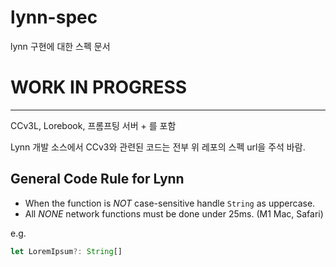 # lynn-spec

lynn 구현에 대한 스펙 문서

# WORK IN PROGRESS

---

CCv3L, Lorebook, 프롬프팅 서버 + 를 포함

Lynn 개발 소스에서 CCv3와 관련된 코드는 전부 위 레포의 스펙 url을 주석 바람.

## General Code Rule for Lynn

- When the function is *NOT* case-sensitive handle `String` as uppercase.
- All *NONE* network functions must be done under 25ms. (M1 Mac, Safari)

e.g.
```typescript
let LoremIpsum?: String[]
```
